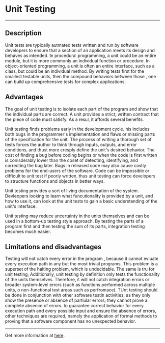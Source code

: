 # Unit Testing

<hr/>

## Description 

Unit tests are typically autmated tests written and run by software developers to ensure that a section of an application meets its design and behaves as intended. In procedural programming, a unit could be an entire module, but it is more commonly an individual function or procedure. In object-oriented programming, a unit is often an entire interface, such as a class, but could be an individual method. By writing tests first for the smallest testable units, then the compound behaviors between those , one can build up comprehensive tests for complex applications.

## Advantages

The goal of unit testing is to isolate each part of the program and show that the individual parts are correct. A unit provides a strict, written contract that the piece of code must satisfy. As a resul, it affords several benefits.

Unit testing finds problems early in the development cycle. his includes both bugs in the programmer's implementation and flaws or missing parts of the specification for the unit. The process of writing a thorough set of tests forces the author to think through inputs, outputs, and error conditions, and thust more cresply define the unit's desired behavior. The cost of finding a bug before coding begins or when the code is first written is conisderably lower than the coset of detecting, identifying, and correcting the bug later. Bugs in released code may also cause costly problems for the end-users of the software. Code can be impossible or difficult to unit test if poorly written, thus unit testing can force developers to structure functions and objects in better ways.

Unit testing provides a sort of living documentation of the system. Devleopers looking to learn what funcutionality is provided by a unit, and how to use it, can look at the unit tests to gain a basic understanding of the unit's interface.

Unit testing may reduce uncertainty in the units themselves and can be used in a bottom-up testing style approach. By testing the parts of a program first and then testing the sum of its parts, integration testing becomes much easier.

## Limitations and disadvantages

Testing will not catch every error in the program , because it cannot evluate every execution path in any but the most trivial programs. This problem is a superset of the halting problem, which is undecidable. The same is tru for unit testing, Additionally, unit testing by definition only tests the functionality of the units themselves. Therefore, it will not catch integration errors or broader system-level errors (such as functions performed across multiple units, o non-functional test areas such as perfromace). TUnt testing should be done in conjunction with other software testin activities, as they only show the presence or absence of partiular errors; they cannot prove a complete absence of errors. to guarantee correct behavior for every execution path and every possible input and ensure the absence of errors, other techniques are required, namely the application of formal methods to proving that a software component has no unexpected behavior.

<hr/>

Get more information at [here](https://en.wikipedia.org/wiki/Unit_testing).